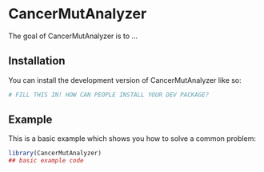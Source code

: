 
# CancerMutAnalyzer

<!-- badges: start -->
<!-- badges: end -->

The goal of CancerMutAnalyzer is to ...

## Installation

You can install the development version of CancerMutAnalyzer like so:

``` r
# FILL THIS IN! HOW CAN PEOPLE INSTALL YOUR DEV PACKAGE?
```

## Example

This is a basic example which shows you how to solve a common problem:

``` r
library(CancerMutAnalyzer)
## basic example code
```

